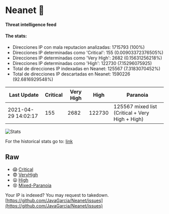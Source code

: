 # Neanet :hocho:
#### Threat intelligence feed
#### The stats:

- Direcciones IP con mala reputacion analizadas: 1715793 (100%)
- Direcciones IP determinadas como 'Critical':  155 (0.00903372376505%)
- Direcciones IP determinadas como 'Very High':  2682 (0.15631256218%)
- Direcciones IP determinadas como 'High':  122730 (7.15296075925)
- Total de direcciones IP indexadas en Neanet:  125567 (7.3183070452%)
- Total de direcciones IP descartadas en Neanet:  1590226 (92.6816929548%)

| Last Update | Critical | Very High | High | Paranoia |
| --- | --- | --- | --- | --- |
| 2021-04-29 14:02:17 | 155 | 2682 | 122730 | 125567 mixed list (Critical + Very High + High)|

![Stats](https://docs.google.com/spreadsheets/d/e/2PACX-1vSnaNMIXVabIpDJjufMlzH7poXnshF3mgd8Is1g9ytUEzVsP5my4Trn8f-xkoLLQ38xpL3HtmUexLo6/pubchart?oid=501124687&format=image)

For the historical stats go to: [link](/stats.csv)
## Raw
- :scream: [Critical](https://raw.githubusercontent.com/JavaGarcia/Neanet/master/blacklists/neanet_critical.txt)
- :fearful: [VeryHigh](https://raw.githubusercontent.com/JavaGarcia/Neanet/master/blacklists/neanet_veryHigh.txtt)
- :frowning: [High](https://raw.githubusercontent.com/JavaGarcia/Neanet/master/blacklists/neanet_high.txt)
- :dizzy_face: [Mixed-Paranoia](https://raw.githubusercontent.com/JavaGarcia/Neanet/master/blacklists/neanet_all.txt)


Your IP is indexed? You may request to takedown. [https://github.com/JavaGarcia/Neanet/issues](https://github.com/JavaGarcia/Neanet/issues)




















































































































































































































































































































































































































































































































































































































































































































































































































































































































































































































































































































































































































































































































































































































































































































































































































































































































































































































































































































































































































































































































































































































































































































































































































































































































































































































































































































































































































































































































































































































































































































































































































































































































































































































































































































































































































































































































































































































































































































































































































































































































































































































































































































































































































































































































































































































































































































































































































































































































































































































































































































































































































































































































































































































































































































































































































































































































































































































































































































































































































































































































































































